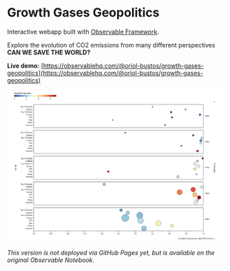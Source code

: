 # Growth Gases Geopolitics

Interactive webapp built with [Observable Framework](https://observablehq.com/framework).

Explore the evolution of CO2 emissions from many different perspectives
**CAN WE SAVE THE WORLD?**  

**Live demo:** [https://observablehq.com/@oriol-bustos/growth-gases-geopolitics](https://observablehq.com/@oriol-bustos/growth-gases-geopolitics)

<img src="figures/screenshot.png" alt="Screenshot" width="600">

_This version is not deployed via GitHub Pages yet, but is available on the original Observable Notebook._
